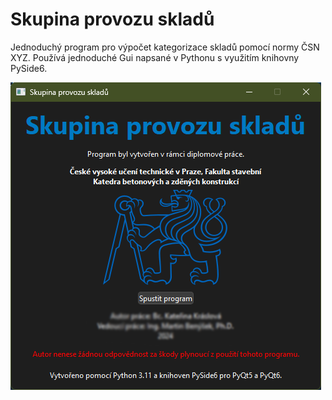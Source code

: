 # Skupina provozu skladů

Jednoduchý program pro výpočet kategorizace skladů pomocí normy ČSN XYZ. Používá jednoduché Gui napsané v Pythonu s využitím knihovny PySide6.

![Screenshot](./title.png)
